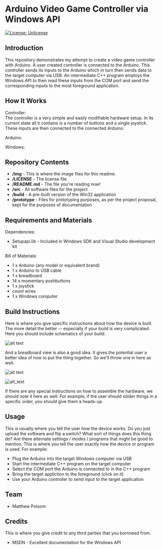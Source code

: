 Arduino Video Game Controller via Windows API
=
[![License: Unlicense](https://img.shields.io/badge/license-Unlicense-blue.svg)](http://unlicense.org/)

Introduction
-
This repository demonstrates my attempt to create a video game controller with Arduino. A user created controller is connected to the Arduino. This controller sends its inputs to the Arduino which in turn then sends data to the target computer via USB. An intermediate C++ program employs the Windows API to then read these inputs from the COM port and send the corresponding inputs to the most foreground application.

How It Works
-
Controller:<br />
The controller is a very simple and easily modifiable hardware setup. In its current state all it contains is a number of buttons and a single joystick. These inputs are then connected to the connected Arduino.

Arduino:<br />

Windows:<br />


Repository Contents
-
* **/img** - This is where the image files for this readme.
* **/LICENSE** - The license file.
* **/README.md** - The file you're reading now!
* **/src** - All software files for the project
* **/build** - A pre-built version of the Win32 application
* **/prototype** - Files for prototyping purposes, as per the project proposal, kept for the purposes of documentation

Requirements and Materials
-
Dependencies:
* Setupapi.lib - Included in Windows SDK and Visual Studio development kit

Bill of Materials:
* 1 x Arduino (any model or equivalent brand)
* 1 x Arduino to USB cable
* 1 x breadboard
* 14 x momentary pushbuttons
* 1 x joystick
* _count_ wires
* 1 x Windows computer

Build Instructions
-
Here is where you give specific instructions about how the device is built. The more detail the better -- especially if your build is very complicated. Here you should include schematics of your build: 

![alt text][pic2]

[pic2]: https://github.com/trevortomesh/OSHRepo/blob/master/img/img2.jpg "Logo Title Text 2"

And a breadboard view is also a good idea. It gives the potential user a better idea of how to put the thing together. So we'll throw one in here as well. 

![alt text][pic3]

[pic3]: https://github.com/trevortomesh/OSHRepo/blob/master/img/img3.jpg "Logo Title Text 2"

![alt_text][pic4]
  
[pic4]: https://github.com/trevortomesh/OSHRepo/blob/master/folderName/joystick.png "This is some alt text"


If there are any special instructions on how to assemble the hardware, we should note it here as well. For example, if the user should solder things in a specific order, you should give them a heads-up. 

Usage
-
This is usually where you tell the user how the device works. Do you just upload the software and flip a switch? What sort of things does this thing do? Are there alternate settings / modes / programs that might be good to mention. This is where you tell the user exactly how the device or program is used. For example: 

* Plug the Arduino into the target Windows computer via USB
* Start the intermediate C++ program on the target computer
* Select the COM port the Arduino is connected to in the C++ program
* Bring the target appliction to the foreground (click on it)
* Use your Arduino controller to send input to the target application

Team
-
* Matthew Polsom

Credits
-
This is where you give credit to any third parties that you borrowed from. 

* MSDN - Excellent documentation for the Windows API
